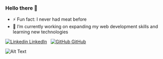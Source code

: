 ### Hello there 👋
- ⚡ Fun fact: I never had meat before
- 🔭 I’m currently working on expanding my web development skills and learning new technologies

[![Linkedin](https://i.stack.imgur.com/gVE0j.png) LinkedIn](https://www.linkedin.com/in/shyam-dave-7606b5164/)
&nbsp;
[![GitHub](https://i.stack.imgur.com/tskMh.png) GitHub](https://github.com/dave2030)



 
![Alt Text](https://media.giphy.com/media/lTQF0ODLLjhza/giphy.gif)             

<!--
**dave2030/dave2030** is a ✨ _special_ ✨ repository because its `README.md` (this file) appears on your GitHub profile.

Here are some ideas to get you started:

- 🔭 I’m currently working on ...
- 🌱 I’m currently learning ...
- 👯 I’m looking to collaborate on ...
- 🤔 I’m looking for help with ...
- 💬 Ask me about ...
- 📫 How to reach me: ...
- 😄 Pronouns: ...
- ⚡ Fun fact: ...
-->
